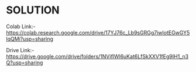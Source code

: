 # SOLUTION

Colab Link:- https://colab.research.google.com/drive/17YJ76c_Lb9sGRGg7iwIotEGwGY5lqQMi?usp=sharing

Drive Link:- https://drive.google.com/drive/folders/1NViflWl6uKat6LfSkXXV1fEg9IH1_n3Q?usp=sharing
